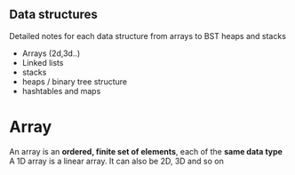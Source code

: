 ## Data structures
 Detailed notes for each data structure from arrays to BST heaps and stacks

- Arrays (2d,3d..)
- Linked lists
- stacks
- heaps / binary tree structure
- hashtables and maps


# Array 
An array is an **ordered, finite set of elements**, each of the **same data type**
A 1D array is a linear array. It can also be 2D, 3D and so on
